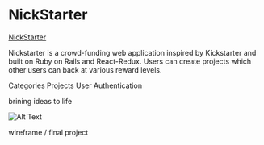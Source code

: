 # NickStarter

[NickStarter](http://nick-starter.herokuapp.com/#/)

Nickstarter is a crowd-funding web application inspired by Kickstarter and built on Ruby on Rails and React-Redux. Users can create projects which other users can back at various reward levels.

Categories
Projects
User Authentication


brining ideas to life

![Alt Text](https://media.giphy.com/media/woD9FsDYpPCBW/giphy.gif)

wireframe / final project
